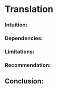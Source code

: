 # Translation

### Intuition:
### Dependencies:
### Limitations:
### Recommendation:

## Conclusion:

